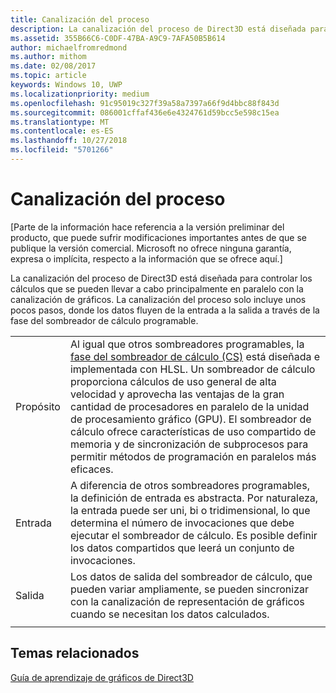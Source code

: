```yaml
---
title: Canalización del proceso
description: La canalización del proceso de Direct3D está diseñada para controlar los cálculos que se pueden llevar a cabo principalmente en paralelo con la canalización de gráficos.
ms.assetid: 355B66C6-C0DF-47BA-A9C9-7AFA50B5B614
author: michaelfromredmond
ms.author: mithom
ms.date: 02/08/2017
ms.topic: article
keywords: Windows 10, UWP
ms.localizationpriority: medium
ms.openlocfilehash: 91c95019c327f39a58a7397a66f9d4bbc88f843d
ms.sourcegitcommit: 086001cffaf436e6e4324761d59bcc5e598c15ea
ms.translationtype: MT
ms.contentlocale: es-ES
ms.lasthandoff: 10/27/2018
ms.locfileid: "5701266"
---
```

# <a name="compute-pipeline"></a>Canalización del proceso


\[Parte de la información hace referencia a la versión preliminar del producto, que puede sufrir modificaciones importantes antes de que se publique la versión comercial. Microsoft no ofrece ninguna garantía, expresa o implícita, respecto a la información que se ofrece aquí.\]


La canalización del proceso de Direct3D está diseñada para controlar los cálculos que se pueden llevar a cabo principalmente en paralelo con la canalización de gráficos. La canalización del proceso solo incluye unos pocos pasos, donde los datos fluyen de la entrada a la salida a través de la fase del sombreador de cálculo programable.

| | |
|-|-|
|Propósito|Al igual que otros sombreadores programables, la [fase del sombreador de cálculo (CS)](compute-shader-stage--cs-.md) está diseñada e implementada con HLSL. Un sombreador de cálculo proporciona cálculos de uso general de alta velocidad y aprovecha las ventajas de la gran cantidad de procesadores en paralelo de la unidad de procesamiento gráfico (GPU). El sombreador de cálculo ofrece características de uso compartido de memoria y de sincronización de subprocesos para permitir métodos de programación en paralelos más eficaces.|
|Entrada|A diferencia de otros sombreadores programables, la definición de entrada es abstracta. Por naturaleza, la entrada puede ser uni, bi o tridimensional, lo que determina el número de invocaciones que debe ejecutar el sombreador de cálculo. Es posible definir los datos compartidos que leerá un conjunto de invocaciones.|
|Salida|Los datos de salida del sombreador de cálculo, que pueden variar ampliamente, se pueden sincronizar con la canalización de representación de gráficos cuando se necesitan los datos calculados.|
| | |




<!---
<table>
<colgroup>
<col width="50%" />
<col width="50%" />
</colgroup>
<tbody>
<tr class="odd">
<td align="left">Purpose</td>
<td align="left">Like other programmable shaders, <a href="#compute-shader-stage--cs-.md">Compute Shader (CS) stage</a> is designed and implemented with HLSL. A compute shader provides high-speed general purpose computing and takes advantage of the large numbers of parallel processors on the graphics processing unit (GPU). The compute shader provides memory sharing and thread synchronization features to allow more effective parallel programming methods.</td>
</tr>
<tr class="even">
<td align="left">Input</td>
<td align="left">Unlike other programmable shaders, the definition of input is abstract. The input can be one, two or three-dimensional in nature, determining the number of invocations of the compute shader to execute. It is possible to define shared data for one set of invocations to read.</td>
</tr>
<tr class="odd">
<td align="left">Output</td>
<td align="left">Output data from the compute shader, which can be highly varied, can be synchronized with the graphics rendering pipeline when the computed data is required.</td>
</tr>
</tbody>
</table>
-->

## <a name="span-idrelated-topicsspanrelated-topics"></a><span id="related-topics"></span>Temas relacionados


[Guía de aprendizaje de gráficos de Direct3D](index.md)

 

 
